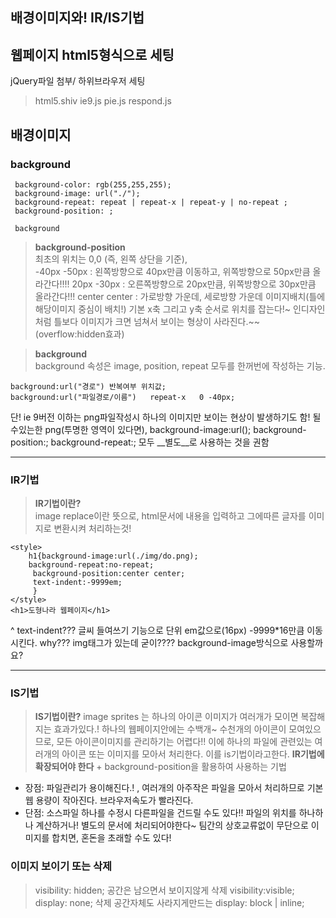## 배경이미지와! IR/IS기법


## 웹페이지 html5형식으로 세팅 
   jQuery파일 첨부/ 하위브라우저 세팅  
   > html5.shiv
   > ie9.js
   > pie.js
   > respond.js
   
## 배경이미지
### background
```
 background-color: rgb(255,255,255);
 background-image: url("./");
 background-repeat: repeat | repeat-x | repeat-y | no-repeat ;
 background-position: ; 

 background
```
> **background-position**  
 최초의 위치는 0,0 (즉, 왼쪽 상단을 기준),  
-40px -50px  : 왼쪽방향으로 40px만큼 이동하고, 위쪽방향으로 50px만큼 올라간다!!!!
20px -30px :  오른쪽방향으로 20px만큼, 위쪽방향으로 30px만큼 올라간다!!!
center center : 가로방향 가운데, 세로방향 가운데 이미지배치(틀에 해당이미지 중심이 배치!)
기본 x축 그리고 y축 순서로 위치를 잡는다!~
인디자인처럼 틀보다 이미지가 크면 넘쳐서 보이는 형상이 사라진다.~~(overflow:hidden효과)  


> **background**  
 background 속성은 image, position, repeat 모두를 한꺼번에 작성하는 기능.
 ```
 background:url("경로") 반복여부 위치값;
 background:url("파일경로/이름")   repeat-x   0 -40px;
 ```
 단! ie 9버전 이하는  png파일작성시 하나의 이미지만 보이는 현상이 발생하기도 함!
 될수있는한 png(투명한 영역이 있다면), 
 background-image:url(); 
 background-position:; 
 background-repeat:; 
 모두 __별도__로 사용하는 것을 권함
___
### IR기법
> **IR기법이란?**  
image replace이란 뜻으로, 
html문서에 내용을 입력하고 그에따른 글자를 이미지로 변환시켜 처리하는것!
```
<style>
	h1{background-image:url(./img/do.png); 
	background-repeat:no-repeat;
	 background-position:center center;
	 text-indent:-9999em;
	 }	
</style>
<h1>도형나라 웹페이지</h1>
```
^ text-indent??? 글씨 들여쓰기 기능으로 단위 em값으로(16px) -9999*16만큼 이동시킨다.
why??? img태그가 있는데 굳이???? background-image방식으로 사용할까요?

___
### IS기법
> **IS기법이란?**
image sprites 는  하나의 아이콘 이미지가 여러개가 모이면 복잡해지는 효과가있다.!
하나의 웹페이지안에는 수백개~ 수천개의 아이콘이 모여있으므로, 모든 아이콘이미지를 관리하기는 어렵다!!
이에 하나의 파일에 관련있는 여러개의 아이콘 또는 이미지를 모아서 처리한다. 
이를 is기법이라고한다.
**IR기법에 확장되어야 한다** + background-position을 활용하여 사용하는 기법
- 장점: 
파일관리가 용이해진다.! , 
여러개의 아주작은 파일을 모아서 처리하므로 기본 웹 용량이 작아진다. 
브라우저속도가 빨라진다.
- 단점: 
소스파일 하나를 수정시 다른파일을 건드릴 수도 있다!!
파일의 위치를 하나하나 계산하거나! 별도의 문서에 처리되어야한다~
팀간의 상호교류없이 무단으로 이미지를 합치면, 혼돈을 초래할 수도 있다!

### 이미지 보이기 또는 삭제
>	visibility: hidden;  공간은 남으면서 보이지않게 삭제 
visibility:visible;
display: none; 삭제 공간자체도 사라지게만드는 
display: block | inline;





